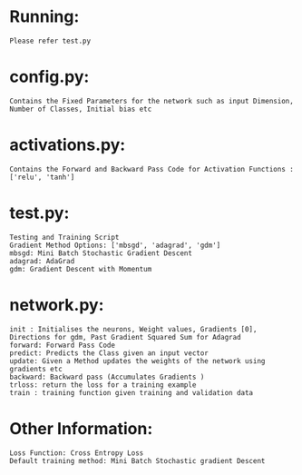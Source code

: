 
# Running:
    Please refer test.py
    
# config.py:
    Contains the Fixed Parameters for the network such as input Dimension, Number of Classes, Initial bias etc

# activations.py:
    Contains the Forward and Backward Pass Code for Activation Functions : ['relu', 'tanh']

# test.py:
    Testing and Training Script
    Gradient Method Options: ['mbsgd', 'adagrad', 'gdm']
    mbsgd: Mini Batch Stochastic Gradient Descent
    adagrad: AdaGrad
    gdm: Gradient Descent with Momentum

# network.py:
    
    init : Initialises the neurons, Weight values, Gradients [0], Directions for gdm, Past Gradient Squared Sum for Adagrad
    forward: Forward Pass Code
    predict: Predicts the Class given an input vector
    update: Given a Method updates the weights of the network using gradients etc
    backward: Backward pass (Accumulates Gradients )
    trloss: return the loss for a training example
    train : training function given training and validation data

# Other Information:
    Loss Function: Cross Entropy Loss
    Default training method: Mini Batch Stochastic gradient Descent
